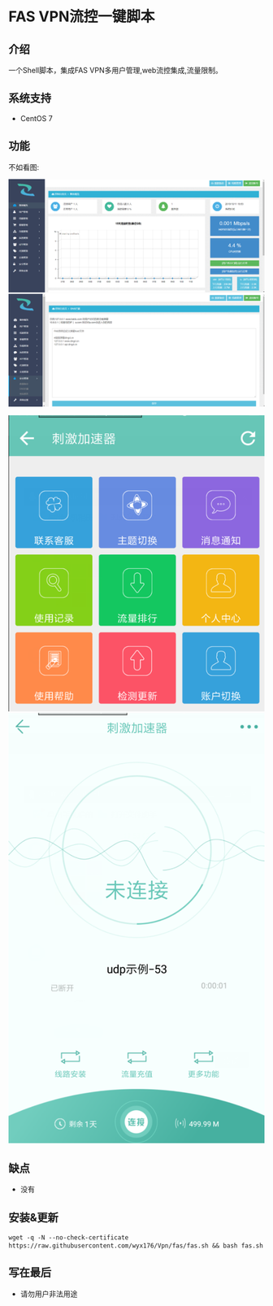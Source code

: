# FAS VPN流控一键脚本


## 介绍 ##

一个Shell脚本，集成FAS VPN多用户管理,web流控集成,流量限制。

## 系统支持 ##

* CentOS 7

## 功能 ##


不如看图:

![](https://raw.githubusercontent.com/wyx176/Vpn/fas/other/images/01.png) ![](https://raw.githubusercontent.com/wyx176/Vpn/fas/other/images/02.png)

![](https://raw.githubusercontent.com/wyx176/Vpn/linyun/images/app1.png)![](https://raw.githubusercontent.com/wyx176/Vpn/linyun/images/app2.png)

## 缺点 ##
- 没有

## 安装&更新 ##
 <pre><code>wget -q -N --no-check-certificate https://raw.githubusercontent.com/wyx176/Vpn/fas/fas.sh && bash fas.sh</code></pre>

## 写在最后 ##
- 请勿用户非法用途
